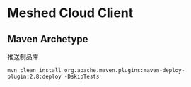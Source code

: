 # Meshed Cloud Client 
## Maven Archetype

推送制品库
```shell
mvn clean install org.apache.maven.plugins:maven-deploy-plugin:2.8:deploy -DskipTests
```